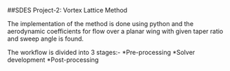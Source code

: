 ##SDES Project-2: Vortex Lattice Method 

The implementation of the method is done using python and the aerodynamic coefficients for flow over a planar wing with given taper ratio and sweep angle is found.

The workflow is divided into 3 stages:-
*Pre-processing
*Solver development
*Post-processing


